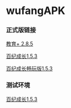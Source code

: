 # wufangAPK

### 正式版链接
[教育+ 2.8.5](https://a.app.qq.com/o/simple.jsp?pkgname=com.hj.education)

[百纪成长1.5.3](https://a.app.qq.com/o/simple.jsp?pkgname=com.wufang.mall)

[百纪成长畅玩版1.5.3](https://a.app.qq.com/o/simple.jsp?pkgname=com.wufang.mall.mail)

### 测试环境
[百纪成长1.5.3](https://www.pgyer.com/05UL)
